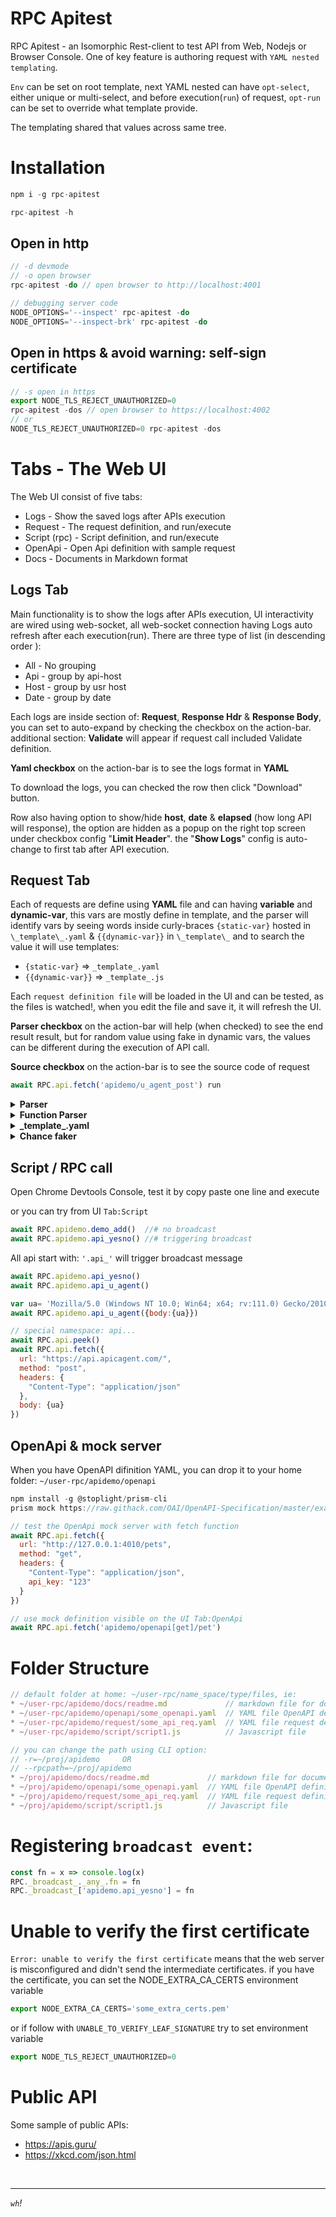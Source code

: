 # RPC Apitest

RPC Apitest - an Isomorphic Rest-client to test API from Web, Nodejs or Browser Console. One of key feature is authoring request with `YAML nested templating`.

`Env` can be set on root template, next YAML nested can have `opt-select`, either unique or multi-select, and before execution(`run`) of request, `opt-run` can be set to override what template provide.

The templating shared that values across same tree.

# Installation
```js
npm i -g rpc-apitest

rpc-apitest -h
```
## Open in http  
```js
// -d devmode
// -o open browser
rpc-apitest -do // open browser to http://localhost:4001

// debugging server code
NODE_OPTIONS='--inspect' rpc-apitest -do
NODE_OPTIONS='--inspect-brk' rpc-apitest -do
```

## Open in https & avoid warning: self-sign certificate  
```js
// -s open in https
export NODE_TLS_REJECT_UNAUTHORIZED=0
rpc-apitest -dos // open browser to https://localhost:4002
// or
NODE_TLS_REJECT_UNAUTHORIZED=0 rpc-apitest -dos
```

# Tabs - The Web UI
The Web UI consist of five tabs:
* Logs - Show the saved logs after APIs execution
* Request - The request definition, and run/execute 
* Script (rpc) - Script definition, and run/execute
* OpenApi - Open Api definition with sample request
* Docs - Documents in Markdown format

## Logs Tab
Main functionality is to show the logs after APIs execution, UI interactivity are wired using web-socket, all web-socket connection having Logs auto refresh after each execution(run). There are three type of list (in descending order ): 
* All - No grouping
* Api - group by api-host
* Host - group by usr host
* Date - group by date

Each logs are inside section of: **Request**, **Response Hdr** & **Response Body**, you can set to auto-expand by checking the checkbox on the action-bar. additional section: **Validate** will appear if request call included Validate definition. 

**Yaml checkbox** on the action-bar is to see the logs format in **YAML**

To download the logs, you can checked the row then click "Download" button.

Row also having option to show/hide  **host**, **date** & **elapsed** (how long API will response), the option are hidden as a popup on the right top screen under checkbox config "**Limit Header**". the "**Show Logs**" config is auto-change to first tab after API execution.  

## Request Tab
Each of requests are define using **YAML** file and can having **variable** and **dynamic-var**, this vars are mostly define in template, and the parser will identify vars by seeing words inside curly-braces `{static-var}` hosted in `\_template\_.yaml` & `{{dynamic-var}}` in `\_template\_` and to search the value it will use templates:

* `{static-var}` => `_template_.yaml`
* `{{dynamic-var}}` => `_template_.js`

Each `request definition file` will be loaded in the UI and can be tested, as the files is watched!, when you edit the file and save it, it will refresh the UI.

**Parser checkbox** on the action-bar will help (when checked) to see the end result result, but for random value using fake in dynamic vars, the values can be different during the execution of API call.

**Source checkbox** on the action-bar is to see the source code of request 

```js
await RPC.api.fetch('apidemo/u_agent_post') run
```
<details><summary><b>Parser</b></summary>

## Parser
Some Variable definition in request are reserved for specific purpose:

| var     | description                               |
|---------|-------------------------------------------|
| url     | full-path api-url                         |
| method  | request-method `[get\|post\|put\|delete]` |
| headers | request-headers                           |
| params  | query-params `[get]`, injected into `url` |
| body    | request-body `[post\|put]`                |

### Dynamic Variables
Capability of RPC-Apitest to interprate specific string rules (world inside curly-braces) as variable and during parsing, some rules having different meaning on how replacement behave: 

#### Simple
if the world inside curly-braces contains "strings" chars without dots.
```js
greet: Hello        // _template_.yaml

...
body: {greet}       // request_post.yaml

=> body: Hello      // result
```
#### Nested
meaning two-things 1) the definition is nested and want to access specific value, the world inside curly-braces need to reach the nested using "dots" separator -OR- 2) its a simple parser way with result of replacement will be nested.
```js
greet:              // _template_.yaml
  nice: Hi Alice

...
body: {greet.nice}  // request_post.yaml

=> body: Hi Alice

...
body: {greet}       // request_post.yaml

=> body:
     nice: Hi Alice // result
```
#### Shorthand `{&}`
Ampersand will denotate the current key, ie: below show how it works during the parser
```js 
greet:              // _template_.yaml
  body: Howdy John

...
body: {greet.&}     // request_post.yaml
~>    {greet.body}

=> body: Howdy John // result
```
#### Spread
Basic meaning is to replace the key with the nested values
```js
names:              // _template_.yaml
  first: John
  last: Doe

...
body:               // request_post.yaml
  _1: '{...names}'

=> body:            // result
    first: John
    last: Doe
```
### Inject on specific key
when **the Spread** words contain tilde "~" after it, its a key that need to search and do merged values.
```yaml
_validate: 
  -@:
    id: true
    userId: true
    title: true 
  response:
    200: 'records'

_body~-@:
  userId: false
  body: true

runs:
  validate~1: 
    _1: '{..._validate}'
  validate~2:
    _1: '{..._validate}'
    _2: '{..._body~-@}'

=>
runs:
  validate~1: 
    -@:
      id: true
      userId: true
      title: true 
    response:
      200: 'records'
  validate~2:
    -@:
      id: true
      userId: false
      title: true 
      body: true
    response:
      200: 'records'
```
</details>

<details><summary><b>Function Parser</b></summary>

## Function Parser
Function parser is a special `\_template\_.js` to host functions and it can use inside request as `{{dynamic-var}}`:
```js
module.exports = $ => ({ // _template_.js
  first: _ => rpc()._lib_.chance.first(),
  dtnow: _ => `{greet-ed} ${(new Date()).toISOString()}`,
})

body: {{now}}            // request_post.yaml
=> body: 2023-04-20T07:34:57.092Z
``` 
</details>

<details><summary><b>_template_.yaml</b></summary>

### Example of ROOT `_template_.yaml`
```yaml
baseurl: http://baseurl.com

env:
  dev:
    greet: '{baseurl}/hello from DEV'
  qa: 
    greet: '{baseurl}/hello from QA'
  noreplace: 'no change on vars'

default:
  method: get
  headers:
    Content-Type: application/json

greet: Hi from non ENV
greet-ed: hello

mainurl: '{baseurl}/woo'
date: '{{dtnow}}'
```
### Example after ROOT `_template_.yaml`

```yaml
select:
  w-me:
    me: 'its me'
  s~one:
    greet: howdy one
  s~two:
    greet: howdy two
```
**env:** on the root \_template\_ will determine which var will be taken presedence over regular one. the **Active Env** is visible on the UI as it show on the right-side of **the root \_template\_**. you can see var getting replaced by checking the `Parser` option on action-bar. Example below on `greet` var the posibility of values getting replaced:
```yaml
# env: dev
greet: 'http://baseurl.com/hello from DEV'

# env: qa
greet: 'http://baseurl.com/hello from QA'

# env: noreplace
greet: 'Hi from non ENV'

# select: one
greet: howdy one
``` 
**select:**/(**slc**) if selection is set, it will take precedence over (**env**) as show in last example when select set to **s~one** the greet value change to 'howdy one'. **text with tilde** is identified for unique selection.

**default:** on the root \_template\_ will be used on request definition
```yaml
# test.yaml
url: '{baseurl}/hello'
```
Parsed values:
```yaml
url: 'http://baseurl.com/hello'
headers:
  method: get
  Content-Type: application/json
```
</details>

<details><summary><b>Chance faker</b></summary>

## Chance faker
Built in Function Parser to generate random faker, you can visit [Chance website](https://chancejs.com/)
```js
body: {{chance.address}} // request_post.yaml
=> body: 908 Cezkaw Junction
``` 
Use Chrome Console browser to test `chance faker`
```js
await RPC.api.chance('name')
await RPC.api.chance('address')
await RPC.api.chance('cc', {type: 'mc'})
await RPC.api.chance('cc', {type: 'visa'})
await RPC.api.chance('paragraph', { sentences: 1 })
```
</details>

## Script / RPC call
Open Chrome Devtools Console, test it by copy paste one line and execute

or you can try from UI `Tab:Script` 
```js
await RPC.apidemo.demo_add()  //# no broadcast 
await RPC.apidemo.api_yesno() //# triggering broadcast
```

All api start with: `'.api_'` will trigger broadcast message
```js
await RPC.apidemo.api_yesno()   
await RPC.apidemo.api_u_agent() 

var ua= 'Mozilla/5.0 (Windows NT 10.0; Win64; x64; rv:111.0) Gecko/20100101 Firefox/111.0'
await RPC.apidemo.api_u_agent({body:{ua}})

// special namespace: api...
await RPC.api.peek()
await RPC.api.fetch({
  url: "https://api.apicagent.com/",
  method: "post",
  headers: {
    "Content-Type": "application/json"
  },
  body: {ua}
})
```
## OpenApi & mock server

When you have OpenAPI difinition YAML, you can drop it to your home folder: `~/user-rpc/apidemo/openapi` 
```js
npm install -g @stoplight/prism-cli
prism mock https://raw.githack.com/OAI/OpenAPI-Specification/master/examples/v3.0/petstore.yaml

// test the OpenApi mock server with fetch function
await RPC.api.fetch({
  url: "http://127.0.0.1:4010/pets",
  method: "get",
  headers: {
    "Content-Type": "application/json",
    api_key: "123"
  }
})

// use mock definition visible on the UI Tab:OpenApi
await RPC.api.fetch('apidemo/openapi[get]/pet')
```

# Folder Structure
```js
// default folder at home: ~/user-rpc/name_space/type/files, ie:
* ~/user-rpc/apidemo/docs/readme.md             // markdown file for documentation
* ~/user-rpc/apidemo/openapi/some_openapi.yaml  // YAML file OpenAPI definition
* ~/user-rpc/apidemo/request/some_api_req.yaml  // YAML file request definition
* ~/user-rpc/apidemo/script/script1.js          // Javascript file

// you can change the path using CLI option:
// -r=~/proj/apidemo     OR 
// --rpcpath=~/proj/apidemo
* ~/proj/apidemo/docs/readme.md             // markdown file for documentation
* ~/proj/apidemo/openapi/some_openapi.yaml  // YAML file OpenAPI definition
* ~/proj/apidemo/request/some_api_req.yaml  // YAML file request definition
* ~/proj/apidemo/script/script1.js          // Javascript file
```

# Registering `broadcast event`: 
```js
const fn = x => console.log(x)
RPC._broadcast_._any_.fn = fn
RPC._broadcast_['apidemo.api_yesno'] = fn
```

# Unable to verify the first certificate
`Error: unable to verify the first certificate` means that the web server is misconfigured and didn't send the intermediate certificates. if you have the certificate, you can set the NODE_EXTRA_CA_CERTS environment variable

```js
export NODE_EXTRA_CA_CERTS='some_extra_certs.pem'
```
or if follow with `UNABLE_TO_VERIFY_LEAF_SIGNATURE` try to set environment variable
```js
export NODE_TLS_REJECT_UNAUTHORIZED=0
```

# Public API
Some sample of public APIs:
* https://apis.guru/
* https://xkcd.com/json.html

<br/>
<hr/>

*`wh`!* 
